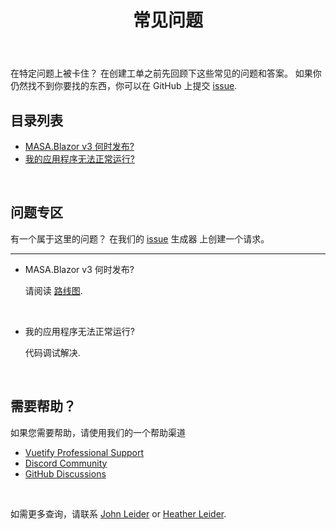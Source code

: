 ﻿---
order: 2
title: 常见问题
---

在特定问题上被卡住？ 在创建工单之前先回顾下这些常见的问题和答案。 如果你仍然找不到你要找的东西，你可以在 GitHub 上提交 [issue](http://gitlab-hz.lonsid.cn/MASA-Stack/Framework/MASA.Blazor).

## 目录列表

- [MASA.Blazor v3 何时发布?](#version-3)
- [我的应用程序无法正常运行?](#my-application-is-not-working)

<br>

## 问题专区

有一个属于这里的问题？ 在我们的 [issue](http://gitlab-hz.lonsid.cn/MASA-Stack/Framework/MASA.Blazor) 生成器 上创建一个请求。

<hr role="separator" aria-orientation="horizontal" class="my-6 m-divider theme--light">

- <div id="version-3">MASA.Blazor v3 何时发布?</div>

	请阅读 [路线图](docs/introduction/roadmap).

<br>

- <div id="my-application-is-not-working">我的应用程序无法正常运行?</div>

	代码调试解决.

<br>

## 需要帮助？

如果您需要帮助，请使用我们的一个帮助渠道

- [Vuetify Professional Support](/introduction/support/)
- [Discord Community](https://community.vuetifyjs.com/)
- [GitHub Discussions](https://discussions.vuetifyjs.com/)

<br>

如需更多查询，请联系  [John Leider](mailto:john@vuetifyjs.com) or [Heather Leider](mailto:heather@vuetifyjs.com).